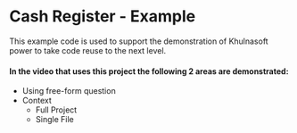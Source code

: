 # Cash Register - Example
This example code is used to support the demonstration of Khulnasoft power to take code reuse to the next level.

#### In the video that uses this project the following 2 areas are demonstrated:
	
- Using free-form question
- Context
  - Full Project 
  - Single File 